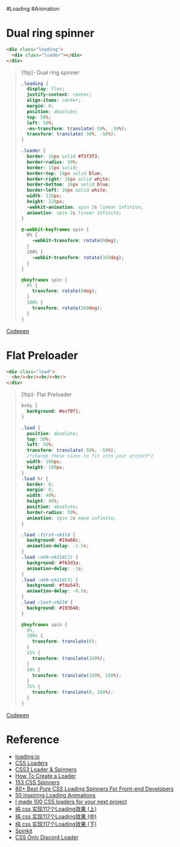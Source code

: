 #Loading #Animation
# Dual ring spinner

```html
<div class="loading">
  <div class="loader"></div>
</div>
```

> [!tip]- Dual ring spinner
> ```css
> .loading {
>   display: flex;
>   justify-content: center;
>   align-items: center;
>   margin: 0;
>   position: absolute;
>   top: 50%;
>   left: 50%;
>   -ms-transform: translate(-50%, -50%);
>   transform: translate(-50%, -50%);
> }
> 
> .loader {
>   border: 16px solid #f3f3f3;
>   border-radius: 50%;
>   border: 15px solid;
>   border-top: 16px solid blue;
>   border-right: 16px solid white;
>   border-bottom: 16px solid blue;
>   border-left: 16px solid white;
>   width: 120px;
>   height: 120px;
>   -webkit-animation: spin 2s linear infinite;
>   animation: spin 2s linear infinite;
> }
> 
> @-webkit-keyframes spin {
>   0% {
>     -webkit-transform: rotate(0deg);
>   }
>   100% {
>     -webkit-transform: rotate(360deg);
>   }
> }
> 
> @keyframes spin {
>   0% {
>     transform: rotate(0deg);
>   }
>   100% {
>     transform: rotate(360deg);
>   }
> }
> ```

[Codepen](https://codepen.io/paraoiawhy/pen/vYaNzXE)

# Flat Preloader

```html
<div class="load">
  <hr/><hr/><hr/><hr/>
</div>
```

> [!tip]- Flat Preloader
> ```css
> body {
>   background: #ecf0f1;
> }
> 
> .load {
>   position: absolute;
>   top: 50%;
>   left: 50%;
>   transform: translate(-50%, -50%);
>   /*change these sizes to fit into your project*/
>   width: 100px;
>   height: 100px;
> }
> .load hr {
>   border: 0;
>   margin: 0;
>   width: 40%;
>   height: 40%;
>   position: absolute;
>   border-radius: 50%;
>   animation: spin 2s ease infinite;
> }
> 
> .load :first-child {
>   background: #19a68c;
>   animation-delay: -1.5s;
> }
> .load :nth-child(2) {
>   background: #f63d3a;
>   animation-delay: -1s;
> }
> .load :nth-child(3) {
>   background: #fda543;
>   animation-delay: -0.5s;
> }
> .load :last-child {
>   background: #193b48;
> }
> 
> @keyframes spin {
>   0%,
>   100% {
>     transform: translate(0);
>   }
>   25% {
>     transform: translate(160%);
>   }
>   50% {
>     transform: translate(160%, 160%);
>   }
>   75% {
>     transform: translate(0, 160%);
>   }
> }
> 
> ```

[Codepen](https://codepen.io/zerospree/pen/XWaGER)

# Reference

* [loading.io](https://loading.io/)
* [CSS Loaders](https://cssloaders.github.io/)
* [CSS3 Loader & Spinners](https://codepen.io/vineethtrv/pen/NWxZqMM)
* [How To Create a Loader](https://www.w3schools.com/howto/howto_css_loader.asp)
* [153 CSS Spinners](https://freefrontend.com/css-loaders/)
* [80+ Best Pure CSS Loading Spinners For Front-end Developers](https://365webresources.com/best-pure-css-loading-spinners/)
* [50 inspiring Loading Animations](https://webdeasy.de/en/css-loading-animations/)
* [I made 100 CSS loaders for your next project](https://dev.to/afif/i-made-100-css-loaders-for-your-next-project-4eje)
* [纯 css 实现117个Loading效果 (上)](https://juejin.cn/post/7037036742985121800)
* [纯 css 实现117个Loading效果 (中)](https://juejin.cn/post/7037636080539009038)
* [纯 css 实现117个Loading效果 (下)](https://juejin.cn/post/7037660617779445796)
* [Spinkit](https://tobiasahlin.com/spinkit/)
* [CSS Only Discord Loader](https://codepen.io/ElectroMantis/pen/ZaQxpm)